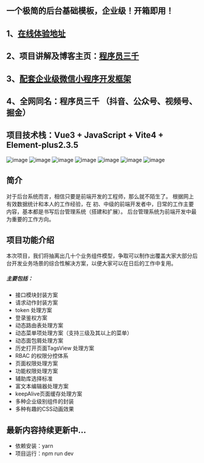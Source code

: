 
## 一个极简的后台基础模板，企业级！开箱即用！

## 1、[在线体验地址](http://3thousand.top/admin)
## 2、项目讲解及博客主页：[程序员三千](https://juejin.cn/user/1310273591836957) 
## 3、[配套企业级微信小程序开发框架 ](https://haohuo.jinritemai.com/ecommerce/trade/detail/index.html?id=3673977559881744710&origin_type=604)
## 4、全网同名：程序员三千 （抖音、公众号、视频号、掘金）

## 项目技术栈：Vue3 + JavaScript + Vite4 + Element-plus2.3.5
![image](https://github.com/wudengyao/admin_vue3_vite/assets/9073383/a206b4c9-c25d-4a5b-b6a1-bded7276a9c6)
![image](https://github.com/wudengyao/admin_vue3_vite/assets/9073383/01cc0469-3a92-4f1b-970e-01bcb51fc576)
![image](https://github.com/wudengyao/admin_vue3_vite/assets/9073383/b14733b1-af44-4e0c-a6fb-fc3bdd996c66)
![image](https://github.com/wudengyao/admin_vue3_vite/assets/9073383/39d23687-ab7b-4752-aeae-7246b8d3e7e1)
![image](https://github.com/wudengyao/admin_vue3_vite/assets/9073383/4606d851-a799-492c-9985-fccd155efbf4)
![image](https://github.com/wudengyao/admin_vue3_vite/assets/9073383/5ce8b75f-fb20-4291-92c9-d6def3b24906)
![image](https://github.com/wudengyao/admin_vue3_vite/assets/9073383/2e34dd6a-325b-491a-a3cf-46c34896562d)

## 简介
对于后台系统而言，相信只要是前端开发的工程师，那么就不陌生了。
根据网上有效数据统计和本人的工作经验，在 初、中级的前端开发者中，日常的工作主要内容，基本都是书写后台管理系统（搭建和扩展）。
后台管理系统为前端开发中最为重要的工作方向。

## 项目功能介绍
本次项目，我们将抽离出几十个业务组件模型，争取可以制作出覆盖大家大部分后台开发业务场景的综合性解决方案，以便大家可以在日后的工作中复用。

##### 主要包括：

- 接口模块封装方案
- 请求动作封装方案
- token 处理方案
- 登录鉴权方案
- 动态路由表处理方案
- 动态菜单项处理方案（支持三级及其以上的菜单）
- 动态面包屑处理方案
- 历史打开页面TagsView 处理方案
- RBAC 的权限分控体系
- 页面权限处理方案
- 功能权限处理方案
- 辅助库选择标准
- 富文本编辑器处理方案
- keepAlive页面缓存处理方案
- 多种企业级别组件的封装
- 多种有趣的CSS动画效果

## 最新内容持续更新中...


- 依赖安装：yarn
- 项目运行：npm run dev



